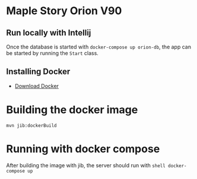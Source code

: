 # Maple Story Orion V90

## Run locally with Intellij

Once the database is started with `docker-compose up orion-db`, the app can be started by running the `Start` class.

## Installing Docker

- [Download Docker](https://docs.docker.com/docker-for-windows/install/)

# Building the docker image

```shell
mvn jib:dockerBuild
```

# Running with docker compose

After building the image with jib, the server should run with `shell docker-compose up`

